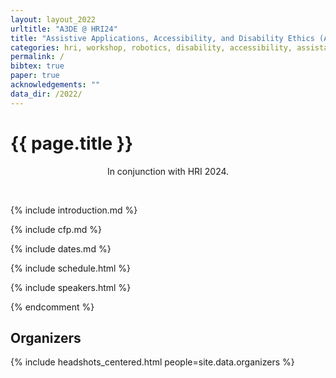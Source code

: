 ```yaml
---
layout: layout_2022
urltitle: "A3DE @ HRI24"
title: "Assistive Applications, Accessibility, and Disability Ethics (A3DE)"
categories: hri, workshop, robotics, disability, accessibility, assistance
permalink: /
bibtex: true
paper: true
acknowledgements: ""
data_dir: /2022/
---
```



# {{ page.title }}
<!-- 
<img class="img-fluid" src="{{ "img/banner_dalle.jpg" | prepend:page.data_dir }}" alt="Four colorful panels of cartoons of robots and people looking at images of eyes" />
<p style="text-align: right; font-size: smaller; font-style: italic; margin-top: -1em">Generated by DALL-E</p> -->

<p style="text-align: center;">
In conjunction with HRI 2024.
</p>
<br />

{% include introduction.md %}

{% include cfp.md %}

{% include dates.md %}

{% include schedule.html %}

{% include speakers.html %}

<!-- 
<a class="anchor" id="panelists"></a>

## Panelists
{% comment %}
{% assign speaker_panelists = site.data.speakers | where: "panelist", true %}
{% assign panelists = speaker_panelists | concat: site.data.panelists %}
{% include headshots_centered.html people=panelists %} -->

{% endcomment %}

<!-- <a class="anchor" id="accepted_papers"></a>

{% include accepted_papers.html %} -->

<a class="anchor" id="organizers"></a>

## Organizers

{% include headshots_centered.html people=site.data.organizers %}


<!-- ## Relevant Publications

{% include papers.md %} -->

